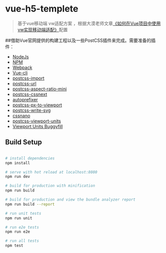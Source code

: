 # vue-h5-templete

>基于vue移动端 vw适配方案 ，根据大漠老师文章[《如何在Vue项目中使用vw实现移动端适配》](http://www.w3cplus.com/mobile/vw-layout-in-vue.html)配置


##借助Vue官网提供的构建工程以及一些PostCSS插件来完成。需要准备的插件：

* [NodeJs](https://nodejs.org/en/?_blank)
* [NPM](https://www.npmjs.com/?_blank)
* [Webpack](https://webpack.js.org/?_blank)
* [Vue-cli](http://github.com/vuejs/vue-cli?_blank)
* [postcss-import](https://github.com/postcss/postcss-import?_blank)
* [postcss-url](https://github.com/postcss/postcss-url?_blank)
* [postcss-aspect-ratio-mini](https://github.com/yisibl/postcss-aspect-ratio-mini?_blank)
* [postcss-cssnext](https://github.com/MoOx/postcss-cssnext?_blank)
* [autoprefixer](https://github.com/postcss/autoprefixer?_blank)
* [postcss-px-to-viewport](https://github.com/evrone/postcss-px-to-viewport?_blank)
* [postcss-write-svg](https://github.com/jonathantneal/postcss-write-svg?_blank)
* [cssnano](https://github.com/ben-eb/cssnano?_blank)
* [postcss-viewport-units](https://github.com/springuper/postcss-viewport-units?_blank)
* [Viewport Units Buggyfill](https://github.com/rodneyrehm/viewport-units-buggyfill?_blank)

## Build Setup

``` bash

# install dependencies
npm install

# serve with hot reload at localhost:8080
npm run dev

# build for production with minification
npm run build

# build for production and view the bundle analyzer report
npm run build --report

# run unit tests
npm run unit

# run e2e tests
npm run e2e

# run all tests
npm test
```

